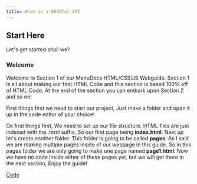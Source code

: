 ```yaml
---
title: What is a RESTful API
---
```


## Start Here

Let's get started shall we?

### Welcome

Welcome to Section 1 of our MenuDocs HTML/CSS/JS Webguide. Section 1 is all about making our first HTML Code and this section is based 100% off of HTML Code. At the end of the section you can embark upon Section 2 and so on!

First things first we need to start our project, Just make a folder and open it up in the code editor of your choice!

Ok first things first, We need to set up our file structure. HTML files are just indexed with the .html suffix, So our first page being **index.html**. Next up let's create another folder. This folder is going to be called **pages**. As I said we are making multiple pages inside of our webpage in this guide. So in this pages folder we are only going to make one page named **page1.html**. Now we have no code inside either of these pages yet, but we will get there in the next section, Enjoy the guide!

[Code](https://github.com/MelodicAlbuild/menudocsguides/tree/master/Web%20Dev/Section%201/Beginnings)